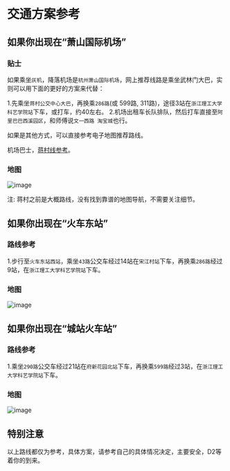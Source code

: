 # 交通方案参考

## 如果你出现在“萧山国际机场”

### 贴士

如果乘坐`灰机`，降落机场是`杭州萧山国际机场`，网上推荐线路是乘坐武林门大巴，实则可以用下面的更好的方案来代替：

1.先乘坐`蒋村公交中心大巴`，再换乘`286路`(或 599路, 311路)，途径3站在`浙江理工大学科艺学院站`下车，或打车，约40左右。
2.机场出租车长队排队，然后打车直接至`阿里巴巴西溪园区`，和师傅说`文一西路 淘宝城`也行。

如果是其他方式，可以直接参考电子地图推荐路线。

机场巴士，[蒋村线参考](http://bus.hangzhou.com.cn/line.php?line_id=838)。

### 地图

![image](../../assets/img/traffic-plan-a.png)

注: 蒋村之前是大概路线，没有找到靠谱的地图导航，不需要关注细节。

## 如果你出现在“火车东站”

### 路线参考

1.步行至`火车东站西站`，乘坐`43路`公交车经过14站在`宋江村站`下车，再换乘`286路`经过9站，在`浙江理工大学科艺学院站`下车。

### 地图

![image](../assets/img/traffic-plan-b.png)

## 如果你出现在“城站火车站”

### 路线参考

1.乘坐`290路`公交车经过21站在`府新花园北站`下车，再换乘`599路`经过3站，在`浙江理工大学科艺学院站`下车。

### 地图

![image](assets/img/traffic-plan-c.png)

## 特别注意

以上路线都仅为参考，具体方案，请参考自己的具体情况决定，主要安全，D2等着你的到来。
